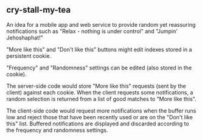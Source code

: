 cry-stall-my-tea
----------------

An idea for a mobile app and web service to provide random yet
reassuring notifications such as "Relax - nothing is under control"
and "Jumpin' Jehoshaphat!"

"More like this" and "Don't like this" buttons might edit indexes
stored in a persistent cookie.

"Frequency" and "Randomness" settings can be edited (also stored
in the cookie).

The server-side code would store "More like this" requests (sent
by the client) against each cookie. When the client requests some
notifications, a random selection is returned from a list of good
matches to "More like this".

The client-side code would request more notifications when the
buffer runs low and reject those that have been recently used or
are on the "Don't like this" list. Buffered notifications are
displayed and discarded according to the frequency and randomness
settings.

